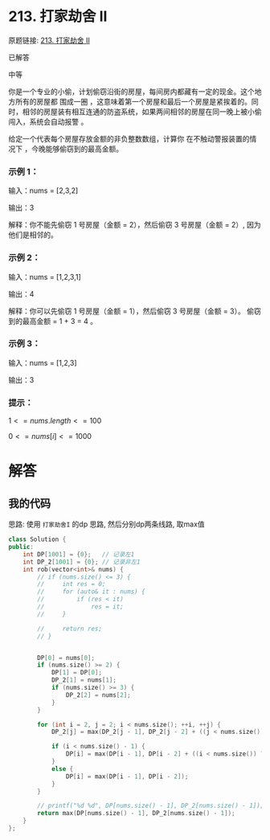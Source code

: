 # 213. 打家劫舍 II

原题链接: [213. 打家劫舍 II](https://leetcode.cn/problems/house-robber-ii/description/) 

已解答

中等

你是一个专业的小偷，计划偷窃沿街的房屋，每间房内都藏有一定的现金。这个地方所有的房屋都 围成一圈 ，这意味着第一个房屋和最后一个房屋是紧挨着的。同时，相邻的房屋装有相互连通的防盗系统，如果两间相邻的房屋在同一晚上被小偷闯入，系统会自动报警 。

给定一个代表每个房屋存放金额的非负整数数组，计算你 在不触动警报装置的情况下 ，今晚能够偷窃到的最高金额。

### 示例 1：

输入：nums = [2,3,2]

输出：3

解释：你不能先偷窃 1 号房屋（金额 = 2），然后偷窃 3 号房屋（金额 = 2）, 因为他们是相邻的。
### 示例 2：

输入：nums = [1,2,3,1]

输出：4

解释：你可以先偷窃 1 号房屋（金额 = 1），然后偷窃 3 号房屋（金额 = 3）。
     偷窃到的最高金额 = 1 + 3 = 4 。
### 示例 3：

输入：nums = [1,2,3]

输出：3
 

### 提示：

$1 <= nums.length <= 100$

$0 <= nums[i] <= 1000$

# 解答
## 我的代码

思路: 使用 `打家劫舍I` 的dp 思路, 然后分别dp两条线路, 取max值

```C++
class Solution {
public:
    int DP[1001] = {0};   // 记录左1
    int DP_2[1001] = {0}; // 记录非左1
    int rob(vector<int>& nums) {
        // if (nums.size() <= 3) {
        //     int res = 0;
        //     for (auto& it : nums) {
        //         if (res < it)
        //             res = it;
        //     }

        //     return res;
        // }


        DP[0] = nums[0];
        if (nums.size() >= 2) {
            DP[1] = DP[0];
            DP_2[1] = nums[1];
            if (nums.size() >= 3) {
                DP_2[2] = nums[2];
            }
        }

        for (int i = 2, j = 2; i < nums.size(); ++i, ++j) {
            DP_2[j] = max(DP_2[j - 1], DP_2[j - 2] + ((j < nums.size()) ? nums[j] : 0));

            if (i < nums.size() - 1) {
                DP[i] = max(DP[i - 1], DP[i - 2] + ((i < nums.size()) ? nums[i] : 0));
            }
            else {
                DP[i] = max(DP[i - 1], DP[i - 2]);
            }
        }

        // printf("%d %d", DP[nums.size() - 1], DP_2[nums.size() - 1]);
        return max(DP[nums.size() - 1], DP_2[nums.size() - 1]);
    }
};
```